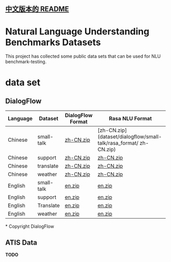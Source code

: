 [中文版本的 README](README.md)
------------------------------

# Natural Language Understanding Benchmarks Datasets
This project has collected some public data sets that can be used for NLU benchmark-testing.

# data set
## DialogFlow

| Language | Dataset    | DialogFlow Format                                                      | Rasa NLU Format                                                   |
|----------|------------|------------------------------------------------------------------------|-------------------------------------------------------------------|
| Chinese  | small-talk | [zh-CN.zip](dataset/dialogflow/small-talk/dialogflow_format/en-US.zip) | [zh-CN.zip](dataset/dialogflow/small-talk/rasa_format/ zh-CN.zip) |
| Chinese  | support    | [zh-CN.zip](dataset/dialogflow/support/dialogflow_format/en-US.zip)    | [zh-CN.zip](dataset/dialogflow/support/rasa_format/en-US.zip)     |
| Chinese  | translate  | [zh-CN.zip](dataset/dialogflow/translate/dialogflow_format/en-US.zip)  | [zh-CN.zip](dataset/dialogflow/translate/rasa_format/en-US.zip)   |
| Chinese  | weather    | [zh-CN.zip](dataset/dialogflow/weather/dialogflow_format/en-US.zip)    | [zh-CN.zip](dataset/dialogflow/weather/rasa_format/en-US.zip)     |
| English  | small-talk | [en.zip](dataset/dialogflow/small-talk/dialogflow_format/en.zip)       | [en.zip](dataset/dialogflow/small-talk/rasa_format/en.zip)        |
| English  | support    | [en.zip](dataset/dialogflow/support/dialogflow_format/en.zip)          | [en.zip](dataset/dialogflow/support/rasa_format/en.zip)           |
| English  | Translate  | [en.zip](dataset/dialogflow/translate/dialogflow_format/en.zip)        | [en.zip](dataset/dialogflow/translate/rasa_format/en.zip)         |
| English  | weather    | [en.zip](dataset/dialogflow/weather/dialogflow_format/en.zip)          | [en.zip](dataset/dialogflow/weather/rasa_format/en.zip)           |

\* Copyright DialogFlow

## ATIS Data
**TODO**